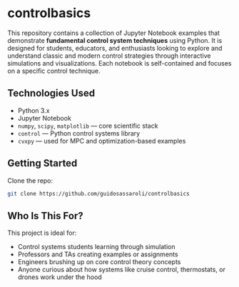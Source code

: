# controlbasics

This repository contains a collection of Jupyter Notebook examples that demonstrate **fundamental control system techniques** using Python. It is designed for students, educators, and enthusiasts looking to explore and understand classic and modern control strategies through interactive simulations and visualizations.
Each notebook is self-contained and focuses on a specific control technique.

## Technologies Used

- Python 3.x  
- Jupyter Notebook  
- `numpy`, `scipy`, `matplotlib` — core scientific stack  
- `control` — Python control systems library  
- `cvxpy` — used for MPC and optimization-based examples  

## Getting Started

Clone the repo:
```bash
git clone https://github.com/guidosassaroli/controlbasics
```

## Who Is This For?

This project is ideal for:

- Control systems students learning through simulation
- Professors and TAs creating examples or assignments
- Engineers brushing up on core control theory concepts
- Anyone curious about how systems like cruise control, thermostats, or drones work under the hood
